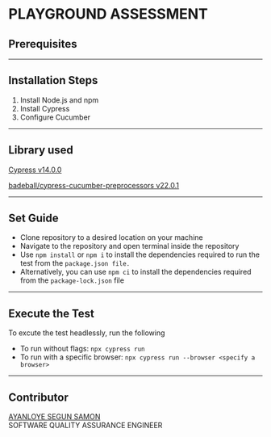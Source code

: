 # PLAYGROUND ASSESSMENT

## Prerequisites
---
## Installation Steps

1. Install Node.js and npm
2. Install Cypress
3. Configure Cucumber

***

## Library used
[Cypress v14.0.0](https://www.npmjs.com/package/cye2e)


[badeball/cypress-cucumber-preprocessors v22.0.1](https://www.npmjs.com/package/@badeball/cypress-configuration)

---
## Set Guide
 * Clone repository to a desired location on your machine
 * Navigate to the repository and open terminal inside the repository
 * Use `npm install` or `npm i` to install the dependencies required to run the test from the `package.json file.` 
 * Alternatively, you can use `npm ci` to install the dependencies required from the `package-lock.json` file

---

## Execute the Test 
To excute the test headlessly, run the following 

 - To run without flags: `npx cypress run`
 - To run with a specific browser: `npx cypress run --browser <specify a browser>`

 ---

 ## Contributor  

  [AYANLOYE SEGUN SAMON](https://www.linkedin.com/in/segun-ayanloye-9a1baa275/)   
  SOFTWARE QUALITY ASSURANCE ENGINEER